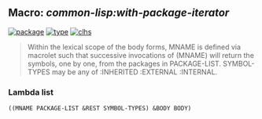 ## Macro: ***common-lisp:with-package-iterator***
[![package](https://img.shields.io/badge/Package-COMMON--LISP-5f9ea0.svg?style=social&colorA=999999)](../) [![type](https://img.shields.io/badge/Type-Macro-5f9ea0.svg?style=social&colorA=999999)](../#macro) [![clhs](https://img.shields.io/badge/CLHS-WITH--PACKAGE--ITERATOR-5f9ea0.svg?style=social&colorA=999999)](http://www.lispworks.com/documentation/HyperSpec/Body/m_w_pkg_.htm) 

> Within the lexical scope of the body forms, MNAME is defined via macrolet
> such that successive invocations of (MNAME) will return the symbols, one by
> one, from the packages in PACKAGE-LIST. SYMBOL-TYPES may be any
> of :INHERITED :EXTERNAL :INTERNAL.

### Lambda list
```
((MNAME PACKAGE-LIST &REST SYMBOL-TYPES) &BODY BODY)
```
